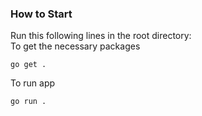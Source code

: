 ### How to Start
Run this following lines in the root directory: <br />
To get the necessary packages 
``` 
go get . 
```
To run app
``` 
go run .
```
